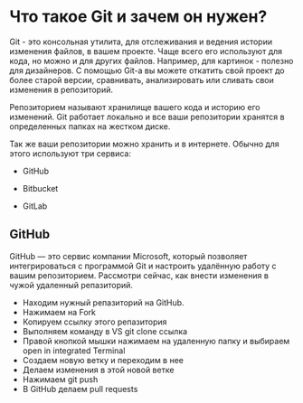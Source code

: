 # Что такое Git и зачем он нужен?
Git - это консольная утилита, для отслеживания и ведения истории изменения файлов, в вашем проекте. Чаще всего его используют для кода, но можно и для других файлов. Например, для картинок - полезно для дизайнеров.
С помощью Git-a вы можете откатить свой проект до более старой версии, сравнивать, анализировать или сливать свои изменения в репозиторий.

Репозиторием называют хранилище вашего кода и историю его изменений. Git работает локально и все ваши репозитории хранятся в определенных папках на жестком диске.

Так же ваши репозитории можно хранить и в интернете. Обычно для этого используют три сервиса:

* GitHub

* Bitbucket

* GitLab

## GitHub
GitHub — это сервис компании Microsoft, который позволяет интегрироваться с
программой Git и настроить удалённую работу с вашим репозиторием.
Рассмотри сейчас, как внести изменения в чужой удаленный репазиторий.
* Находим нужный репазиторий на GitHub.
* Нажимаем на Fork
* Копируем ссылку этого репазитория
* Выполняем команду в VS git clone ссылка
* Правой кнопкой мышки нажимаем на удаленную папку и выбираем open in integrated Terminal
* Создаем новую ветку и переходим в нее
* Делаем изменения в этой новой ветке
* Нажимаем git push
* В GitHub делаем pull requests

